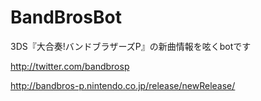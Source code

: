 BandBrosBot
=========================

3DS『大合奏!バンドブラザーズP』の新曲情報を呟くbotです

http://twitter.com/bandbrosp

http://bandbros-p.nintendo.co.jp/release/newRelease/
